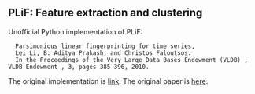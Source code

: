 PLiF: Feature extraction and clustering
---
  Unofficial Python implementation of PLiF:
  ```
    Parsimonious linear fingerprinting for time series,
    Lei Li, B. Aditya Prakash, and Christos Faloutsos.
    In the Proceedings of the Very Large Data Bases Endowment (VLDB) , VLDB Endowment , 3, pages 385-396, 2010.
  ```
  The original implementation is [link](https://github.com/lileicc/dynammo).
  The original paper is [here](https://dl.acm.org/doi/10.14778/1920841.1920893).
